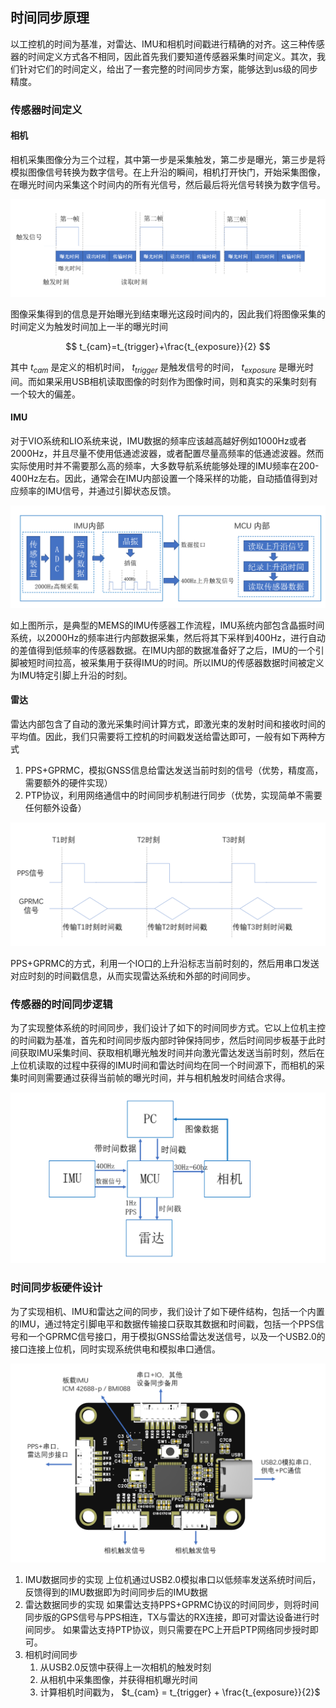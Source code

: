 ## 时间同步原理
以工控机的时间为基准，对雷达、IMU和相机时间戳进行精确的对齐。这三种传感器的时间定义方式各不相同，因此首先我们要知道传感器采集时间定义。其次，我们针对它们的时间定义，给出了一套完整的时间同步方案，能够达到us级的同步精度。
### 传感器时间定义
#### 相机
相机采集图像分为三个过程，其中第一步是采集触发，第二步是曝光，第三步是将模拟图像信号转换为数字信号。在上升沿的瞬间，相机打开快门，开始采集图像，在曝光时间内采集这个时间内的所有光信号，然后最后将光信号转换为数字信号。

![相机采集图像过程](./d_img_1.png)

图像采集得到的信息是开始曝光到结束曝光这段时间内的，因此我们将图像采集的时间定义为触发时间加上一半的曝光时间

$$
t_{cam}=t_{trigger}+\frac{t_{exposure}}{2}
$$

其中 $t_{cam}$ 是定义的相机时间， $t_{trigger}$ 是触发信号的时间， $t_{exposure}$ 是曝光时间。而如果采用USB相机读取图像的时刻作为图像时间，则和真实的采集时刻有一个较大的偏差。

#### IMU
对于VIO系统和LIO系统来说，IMU数据的频率应该越高越好例如1000Hz或者2000Hz，并且尽量不使用低通滤波器，或者配置尽量高频率的低通滤波器。然而实际使用时并不需要那么高的频率，大多数导航系统能够处理的IMU频率在200-400Hz左右。因此，通常会在IMU内部设置一个降采样的功能，自动插值得到对应频率的IMU信号，并通过引脚状态反馈。

![IMU时间定义](./d_img_5.png)

如上图所示，是典型的MEMS的IMU传感器工作流程，IMU系统内部包含晶振时间系统，以2000Hz的频率进行内部数据采集，然后将其下采样到400Hz，进行自动的差值得到低频率的传感器数据。在IMU内部的数据准备好了之后，IMU的一个引脚被短时间拉高，被采集用于获得IMU的时间。所以IMU的传感器数据时间被定义为IMU特定引脚上升沿的时刻。

#### 雷达
雷达内部包含了自动的激光采集时间计算方式，即激光束的发射时间和接收时间的平均值。因此，我们只需要将工控机的时间戳发送给雷达即可，一般有如下两种方式
1. PPS+GPRMC，模拟GNSS信息给雷达发送当前时刻的信号（优势，精度高，需要额外的硬件实现）
2. PTP协议，利用网络通信中的时间同步机制进行同步（优势，实现简单不需要任何额外设备）

![雷达时间定义](./d_img_2.png)

PPS+GPRMC的方式，利用一个IO口的上升沿标志当前时刻的，然后用串口发送对应时刻的时间戳信息，从而实现雷达系统和外部的时间同步。

### 传感器的时间同步逻辑
   为了实现整体系统的时间同步，我们设计了如下的时间同步方式。它以上位机主控的时间戳为基准，首先和时间同步版内部时钟保持同步，然后时间同步板基于此时间获取IMU采集时间、获取相机曝光触发时间并向激光雷达发送当前时刻，然后在上位机读取的过程中获得的IMU时间和雷达时间均在同一个时间源下，而相机的采集时间则需要通过获得当前帧的曝光时间，并与相机触发时间结合求得。

![时间同步逻辑](./d_img_3.png)

### 时间同步板硬件设计
   为了实现相机、IMU和雷达之间的同步，我们设计了如下硬件结构，包括一个内置的IMU，通过特定引脚电平和数据传输接口获取其数据和时间戳，包括一个PPS信号和一个GPRMC信号接口，用于模拟GNSS给雷达发送信号，以及一个USB2.0的接口连接上位机，同时实现系统供电和模拟串口通信。

![时间同步逻辑](./d_img_4.png)

1. IMU数据同步的实现
   上位机通过USB2.0模拟串口以低频率发送系统时间后，反馈得到的IMU数据即为时间同步后的IMU数据
2. 雷达数据同步的实现
   如果雷达支持PPS+GPRMC协议的时间同步，则将时间同步版的GPS信号与PPS相连，TX与雷达的RX连接，即可对雷达设备进行时间同步。
   如果雷达支持PTP协议，则只需要在PC上开启PTP网络同步授时即可。
3. 相机时间同步
   1. 从USB2.0反馈中获得上一次相机的触发时刻
   2. 从相机中采集图像，并获得相机曝光时间
   3. 计算相机时间戳为， $t_{cam} = t_{trigger} + \frac{t_{exposure}}{2}$ 
 
